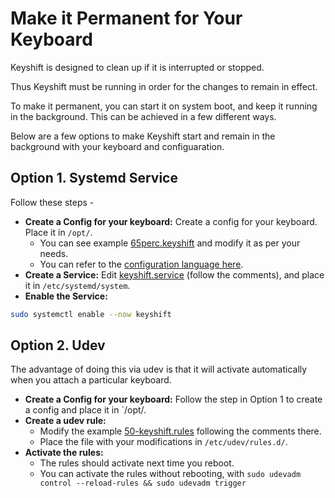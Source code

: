# Make it Permanent for Your Keyboard

Keyshift is designed to clean up if it is interrupted or stopped.

Thus Keyshift must be running in order for the changes to remain in effect.

To make it permanent, you can start it on system boot, and keep it running in the background. This can be achieved in a few different ways.

Below are a few options to make Keyshift start and remain in the background with your keyboard and configuaration.

## Option 1. Systemd Service

Follow these steps -

- **Create a Config for your keyboard:** Create a config for your keyboard. Place it in `/opt/`.
  - You can see example [65perc.keyshift](../examples/65perc.keyshift) and modify it as per your needs.
  - You can refer to the [configuration language here](./configuration_language.md).
- **Create a Service:** Edit [keyshift.service](../examples/systemd/keyshift.service) (follow the comments), and place it in `/etc/systemd/system`.
- **Enable the Service:**
```sh
sudo systemctl enable --now keyshift
```

## Option 2. Udev

The advantage of doing this via udev is that it will activate automatically when you attach a particular keyboard.

- **Create a Config for your keyboard:** Follow the step in Option 1 to create a config and place it in `/opt/.
- **Create a udev rule:**
  - Modify the example [50-keyshift.rules](../examples/udev/50-keyshift.rules) following the comments there.
  - Place the file with your modifications in `/etc/udev/rules.d/`.
- **Activate the rules:**
  - The rules should activate next time you reboot.
  - You can activate the rules without rebooting, with `sudo udevadm control --reload-rules && sudo udevadm trigger`
